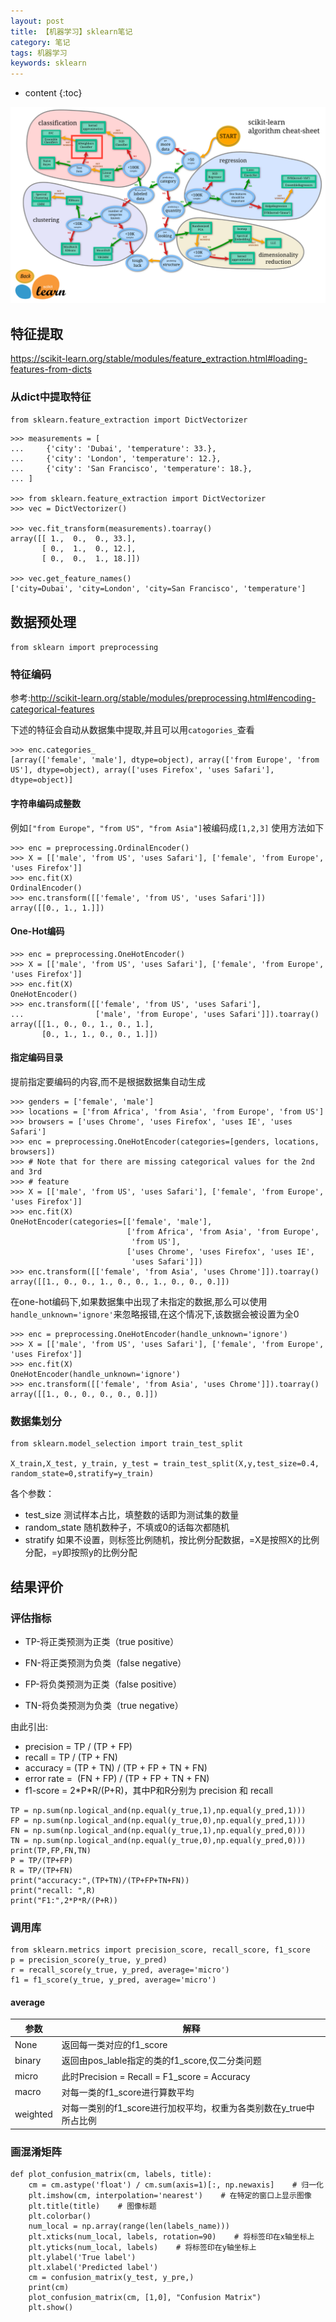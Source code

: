 ```yaml
---
layout: post
title: 【机器学习】sklearn笔记
category: 笔记
tags: 机器学习
keywords: sklearn
---
```

* content
{:toc}


![](./assets/sklearn-choose.png)

## 特征提取
<https://scikit-learn.org/stable/modules/feature_extraction.html#loading-features-from-dicts>
### 从dict中提取特征


`from sklearn.feature_extraction import DictVectorizer`

```
>>> measurements = [
...     {'city': 'Dubai', 'temperature': 33.},
...     {'city': 'London', 'temperature': 12.},
...     {'city': 'San Francisco', 'temperature': 18.},
... ]

>>> from sklearn.feature_extraction import DictVectorizer
>>> vec = DictVectorizer()

>>> vec.fit_transform(measurements).toarray()
array([[ 1.,  0.,  0., 33.],
       [ 0.,  1.,  0., 12.],
       [ 0.,  0.,  1., 18.]])

>>> vec.get_feature_names()
['city=Dubai', 'city=London', 'city=San Francisco', 'temperature']
```


## 数据预处理
`from sklearn import preprocessing`

### 特征编码

参考:<http://scikit-learn.org/stable/modules/preprocessing.html#encoding-categorical-features>

下述的特征会自动从数据集中提取,并且可以用`catogories_`查看
```
>>> enc.categories_
[array(['female', 'male'], dtype=object), array(['from Europe', 'from US'], dtype=object), array(['uses Firefox', 'uses Safari'], dtype=object)]
```

#### 字符串编码成整数

例如`["from Europe", "from US", "from Asia"]`被编码成`[1,2,3]`
使用方法如下
```
>>> enc = preprocessing.OrdinalEncoder()
>>> X = [['male', 'from US', 'uses Safari'], ['female', 'from Europe', 'uses Firefox']]
>>> enc.fit(X)
OrdinalEncoder()
>>> enc.transform([['female', 'from US', 'uses Safari']])
array([[0., 1., 1.]])
```

#### One-Hot编码
```
>>> enc = preprocessing.OneHotEncoder()
>>> X = [['male', 'from US', 'uses Safari'], ['female', 'from Europe', 'uses Firefox']]
>>> enc.fit(X)
OneHotEncoder()
>>> enc.transform([['female', 'from US', 'uses Safari'],
...                ['male', 'from Europe', 'uses Safari']]).toarray()
array([[1., 0., 0., 1., 0., 1.],
       [0., 1., 1., 0., 0., 1.]])
```
#### 指定编码目录

提前指定要编码的内容,而不是根据数据集自动生成
```
>>> genders = ['female', 'male']
>>> locations = ['from Africa', 'from Asia', 'from Europe', 'from US']
>>> browsers = ['uses Chrome', 'uses Firefox', 'uses IE', 'uses Safari']
>>> enc = preprocessing.OneHotEncoder(categories=[genders, locations, browsers])
>>> # Note that for there are missing categorical values for the 2nd and 3rd
>>> # feature
>>> X = [['male', 'from US', 'uses Safari'], ['female', 'from Europe', 'uses Firefox']]
>>> enc.fit(X)
OneHotEncoder(categories=[['female', 'male'],
                          ['from Africa', 'from Asia', 'from Europe',
                           'from US'],
                          ['uses Chrome', 'uses Firefox', 'uses IE',
                           'uses Safari']])
>>> enc.transform([['female', 'from Asia', 'uses Chrome']]).toarray()
array([[1., 0., 0., 1., 0., 0., 1., 0., 0., 0.]])
```

在one-hot编码下,如果数据集中出现了未指定的数据,那么可以使用`handle_unknown='ignore'`来忽略报错,在这个情况下,该数据会被设置为全0
```
>>> enc = preprocessing.OneHotEncoder(handle_unknown='ignore')
>>> X = [['male', 'from US', 'uses Safari'], ['female', 'from Europe', 'uses Firefox']]
>>> enc.fit(X)
OneHotEncoder(handle_unknown='ignore')
>>> enc.transform([['female', 'from Asia', 'uses Chrome']]).toarray()
array([[1., 0., 0., 0., 0., 0.]])
```



### 数据集划分
```
from sklearn.model_selection import train_test_split

X_train,X_test, y_train, y_test = train_test_split(X,y,test_size=0.4, random_state=0,stratify=y_train)
```
各个参数：
- test_size 测试样本占比，填整数的话即为测试集的数量
- random_state 随机数种子，不填或0的话每次都随机
- stratify 如果不设置，则标签比例随机，按比例分配数据，=X是按照X的比例分配，=y即按照y的比例分配

## 结果评价

### 评估指标

- TP-将正类预测为正类（true positive）

- FN-将正类预测为负类（false negative）

- FP-将负类预测为正类（false positive）

- TN-将负类预测为负类（true negative） 


由此引出:
- precision = TP / (TP + FP)
- recall = TP / (TP + FN)
- accuracy = (TP + TN) / (TP + FP + TN + FN)
- error rate =  (FN + FP) / (TP + FP + TN + FN)
- f1-score = 2\*P\*R/(P+R)，其中P和R分别为 precision 和 recall

```
TP = np.sum(np.logical_and(np.equal(y_true,1),np.equal(y_pred,1)))
FP = np.sum(np.logical_and(np.equal(y_true,0),np.equal(y_pred,1)))
FN = np.sum(np.logical_and(np.equal(y_true,1),np.equal(y_pred,0)))
TN = np.sum(np.logical_and(np.equal(y_true,0),np.equal(y_pred,0)))
print(TP,FP,FN,TN)
P = TP/(TP+FP) 
R = TP/(TP+FN) 
print("accuracy:",(TP+TN)/(TP+FP+TN+FN))
print("recall: ",R)
print("F1:",2*P*R/(P+R))
```
### 调用库

```
from sklearn.metrics import precision_score, recall_score, f1_score
p = precision_score(y_true, y_pred) 
r = recall_score(y_true, y_pred, average='micro')  
f1 = f1_score(y_true, y_pred, average='micro')
```

#### average  

参数 | 解释 
--|-- 
None|返回每一类对应的f1_score
binary|返回由pos_lable指定的类的f1_score,仅二分类问题
micro|此时Precision = Recall = F1_score = Accuracy
macro|对每一类的f1_score进行算数平均
weighted|对每一类别的f1_score进行加权平均，权重为各类别数在y_true中所占比例


### 画混淆矩阵

```
def plot_confusion_matrix(cm, labels, title):
    cm = cm.astype('float') / cm.sum(axis=1)[:, np.newaxis]    # 归一化
    plt.imshow(cm, interpolation='nearest')    # 在特定的窗口上显示图像
    plt.title(title)    # 图像标题
    plt.colorbar()
    num_local = np.array(range(len(labels_name)))    
    plt.xticks(num_local, labels, rotation=90)    # 将标签印在x轴坐标上
    plt.yticks(num_local, labels)    # 将标签印在y轴坐标上
    plt.ylabel('True label')    
    plt.xlabel('Predicted label')
    cm = confusion_matrix(y_test, y_pre,)
    print(cm)
    plot_confusion_matrix(cm, [1,0], "Confusion Matrix")
    plt.show()
```
